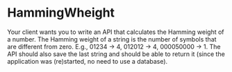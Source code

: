 # HammingWheight
Your client wants you to write an API that calculates the Hamming weight of a number. The
Hamming weight of a string is the number of symbols that are different from zero. E.g.,
01234 → 4, 012012 → 4, 000050000 → 1. The API should also save the last string and
should be able to return it (since the application was (re)started, no need to use a database).

